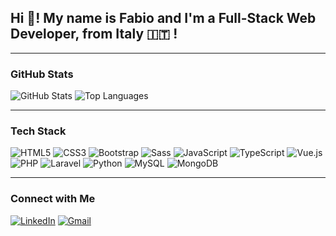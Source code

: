 ## Hi 👋! My name is Fabio and I'm a Full-Stack Web Developer, from Italy 🇮🇹 !

---

### GitHub Stats

![GitHub Stats](https://github-readme-stats.vercel.app/api?username=FabioMasciarelli&hide_title=false&hide_rank=false&show_icons=true&include_all_commits=true&count_private=true&disable_animations=false&theme=dracula&locale=en&hide_border=false)
![Top Languages](https://github-readme-stats.vercel.app/api/top-langs?username=FabioMasciarelli&locale=en&hide_title=false&layout=compact&card_width=320&langs_count=5&theme=dracula&hide_border=false)

---

### Tech Stack

![HTML5](https://img.shields.io/badge/HTML5-E34F26?style=flat&logo=html5&logoColor=white)
![CSS3](https://img.shields.io/badge/CSS3-1572B6?style=flat&logo=css3&logoColor=white)
![Bootstrap](https://img.shields.io/badge/Bootstrap-7952B3?style=flat&logo=bootstrap&logoColor=white)
![Sass](https://img.shields.io/badge/Sass-CC6699?style=flat&logo=sass&logoColor=white)
![JavaScript](https://img.shields.io/badge/JavaScript-F7DF1E?style=flat&logo=javascript&logoColor=black)
![TypeScript](https://img.shields.io/badge/TypeScript-3178C6?style=flat&logo=typescript&logoColor=white)
![Vue.js](https://img.shields.io/badge/Vue.js-4FC08D?style=flat&logo=vue.js&logoColor=white)
![PHP](https://img.shields.io/badge/PHP-777BB4?style=flat&logo=php&logoColor=white)
![Laravel](https://img.shields.io/badge/Laravel-FF2D20?style=flat&logo=laravel&logoColor=white)
![Python](https://img.shields.io/badge/Python-3776AB?style=flat&logo=python&logoColor=white)
![MySQL](https://img.shields.io/badge/MySQL-4479A1?style=flat&logo=mysql&logoColor=white)
![MongoDB](https://img.shields.io/badge/MongoDB-47A248?style=flat&logo=mongodb&logoColor=white)

---

### Connect with Me

[![LinkedIn](https://img.shields.io/badge/LinkedIn-0077B5?style=flat&logo=linkedin&logoColor=white)](https://www.linkedin.com/in/fabio-masciarelli-1605b7304/)
[![Gmail](https://img.shields.io/badge/Gmail-D14836?style=flat&logo=gmail&logoColor=white)](mailto:fabiomasciarelliwd@gmail.com)
